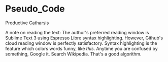 # Pseudo_Code
Productive Catharsis

A note on reading the text:
The author's preferred reading window is Sublime Text 3 using Espresso Libre syntax highlighting.
However, Github's cloud reading window is perfectly satisfactory.
Syntax highlighting is the feature which colors words funny, like *this*.
Anytime you are confused by something, Google it. Search Wikipedia. 
That's a good algorithm.
